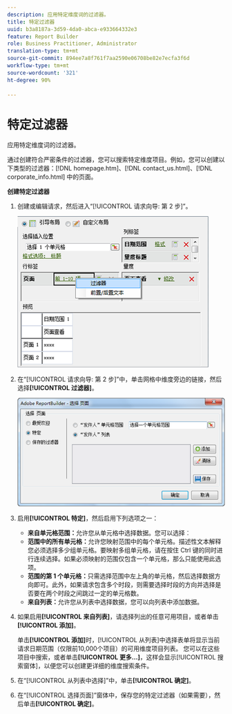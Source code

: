 ```yaml
---
description: 应用特定维度词的过滤器。
title: 特定过滤器
uuid: b3a8187a-3d59-4da0-abca-e933664332e3
feature: Report Builder
role: Business Practitioner, Administrator
translation-type: tm+mt
source-git-commit: 894ee7a8f761f7aa2590e06708be82e7ecfa3f6d
workflow-type: tm+mt
source-wordcount: '321'
ht-degree: 90%

---
```



# 特定过滤器

应用特定维度词的过滤器。

通过创建符合严密条件的过滤器，您可以搜索特定维度项目。例如，您可以创建以下类型的过滤器：[!DNL homepage.htm]、[!DNL contact_us.html]、[!DNL corporate_info.html] 中的页面。

**创建特定过滤器**

1. 创建或编辑请求，然后进入“[!UICONTROL 请求向导: 第 2 步]”。

   ![步骤结果](assets/dimension_filter.png)

1. 在“[!UICONTROL 请求向导: 第 2 步]”中，单击网格中维度旁边的链接，然后选择&#x200B;**[!UICONTROL 过滤器]**。

   ![步骤结果](assets/choose_page_specific01.png)

1. 启用&#x200B;**[!UICONTROL 特定]**，然后启用下列选项之一：

   * **来自单元格范围：**&#x200B;允许您从单元格中选择数据。您可以选择︰
   * **范围中的所有单元格：**&#x200B;允许您映射范围中的每个单元格。描述性文本解释您必须选择多少组单元格。要映射多组单元格，请在按住 Ctrl 键的同时进行连续选择。如果必须映射的范围仅包含一个单元格，那么只能使用此选项。
   * **范围的第 1 个单元格：**&#x200B;只需选择范围中左上角的单元格，然后选择数据方向即可。此外，如果请求包含多个时段，则需要选择时段的方向并选择是否要在两个时段之间跳过一定的单元格数。
   * **来自列表：**&#x200B;允许您从列表中选择数据，您可以向列表中添加数据。
1. 如果启用&#x200B;**[!UICONTROL 来自列表]**，请选择列出的任意可用项目，或者单击&#x200B;**[!UICONTROL 添加]**。

   单击&#x200B;**[!UICONTROL 添加]**&#x200B;时，[!UICONTROL 从列表]中选择表单将显示当前请求日期范围（仅限前10,000个项目）的可用维度项目列表。 您可以在这些项目中搜索，或者单击&#x200B;**[!UICONTROL 更多...]**，这样会显示[!UICONTROL 搜索窗体]，以便您可以创建更详细的维度搜索条件。
1. 在“[!UICONTROL 从列表中选择]”中，单击&#x200B;**[!UICONTROL 确定]**。
1. 在“[!UICONTROL 选择页面]”窗体中，保存您的特定过滤器（如果需要），然后单击&#x200B;**[!UICONTROL 确定]**。

